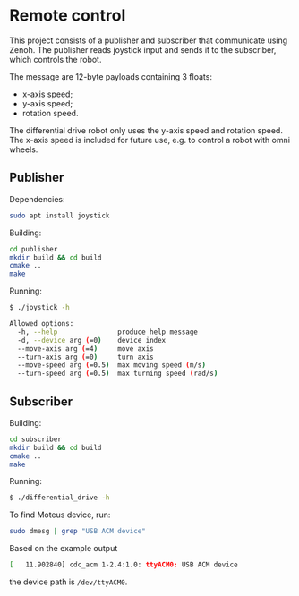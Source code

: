 # Remote control

This project consists of a publisher and subscriber that communicate using Zenoh. The publisher reads joystick input and sends it to the subscriber, which controls the robot.

The message are 12-byte payloads containing 3 floats:

- x-axis speed;
- y-axis speed;
- rotation speed.

The differential drive robot only uses the y-axis speed and rotation speed. The x-axis speed is included for future use, e.g. to control a robot with omni wheels.

## Publisher

Dependencies:

```sh
sudo apt install joystick
```

Building:

```sh
cd publisher
mkdir build && cd build
cmake ..
make
```

Running:

```sh
$ ./joystick -h

Allowed options:
  -h, --help               produce help message
  -d, --device arg (=0)    device index
  --move-axis arg (=4)     move axis
  --turn-axis arg (=0)     turn axis
  --move-speed arg (=0.5)  max moving speed (m/s)
  --turn-speed arg (=0.5)  max turning speed (rad/s)
```

## Subscriber

Building:

```sh
cd subscriber
mkdir build && cd build
cmake ..
make
```

Running:

```sh
$ ./differential_drive -h

```

To find Moteus device, run:

```sh
sudo dmesg | grep "USB ACM device"
```

Based on the example output

```sh
[   11.902840] cdc_acm 1-2.4:1.0: ttyACM0: USB ACM device
```

the device path is `/dev/ttyACM0`.
